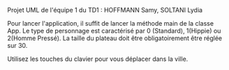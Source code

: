 Projet UML de l'équipe 1 du TD1 : HOFFMANN Samy, SOLTANI Lydia

Pour lancer l'application, il suffit de lancer la méthode main de la classe App. Le type de personnage est caractérisé par 0 (Standard), 1(Hippie) ou 2(Homme Pressé). La taille du plateau doit être obligatoirement être réglée sur 30.

Utilisez les touches du clavier pour vous déplacer dans la ville.
